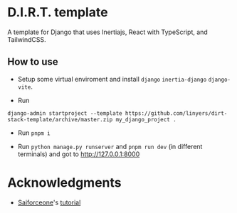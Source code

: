 # D.I.R.T. template

A template for Django that uses Inertiajs, React with TypeScript, and TailwindCSS.

## How to use

- Setup some virtual enviroment and install `django` `inertia-django` `django-vite`.

- Run

```
django-admin startproject --template https://github.com/linyers/dirt-stack-template/archive/master.zip my_django_project .
```

- Run `pnpm i`

- Run `python manage.py runserver` and `pnpm run dev` (in different terminals) and got to http://127.0.0.1:8000

# Acknowledgments

- [Saiforceone](https://github.com/saiforceone)'s [tutorial](https://dev.to/saiforceone/build-web-fullstack-apps-with-dirt-django-inertia-react-tailwind-css-aka-dirt-stack-5bl3)

